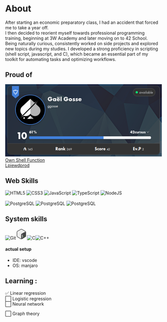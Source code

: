 # About

After starting an economic preparatory class, I had an accident that forced me to take a year off. <br>
I then decided to reorient myself towards professional programming training, beginning at 3W Academy and later moving on to 42 School. <br>
Being naturally curious, consistently worked on side projects and explored new topics during my studies. I developed a strong proficiency in scripting (shell script, javascript, and C), which became an essential part of my toolkit for automating tasks and optimizing workflows.


## Proud of

<a href="https://github.com/GaelGosse/42" background="white">
  <img width="600" src="https://github.com/GaelGosse/GaelGosse/blob/main/42badge.png">
</a>
<br>
<a href="https://github.com/GaelGosse/shell_function_n_shortcuts">Own Shell Function</a><br>
<a href="https://lpiewdprod.com">Lpiewdprod</a>


## Web Skills
<p align="left">
<img src="https://raw.githubusercontent.com/danielcranney/readme-generator/main/public/icons/skills/html5-colored.svg" width="36" height="36" alt="HTML5" />
<img src="https://raw.githubusercontent.com/danielcranney/readme-generator/main/public/icons/skills/css3-colored.svg" width="36" height="36" alt="CSS3" />
<img src="https://raw.githubusercontent.com/danielcranney/readme-generator/main/public/icons/skills/javascript-colored.svg" width="36" height="36" alt="JavaScript" />
<img src="https://raw.githubusercontent.com/danielcranney/readme-generator/main/public/icons/skills/typescript-colored.svg" width="36" height="36" alt="TypeScript" />
<img src="https://raw.githubusercontent.com/danielcranney/readme-generator/main/public/icons/skills/nodejs-colored.svg" width="36" height="36" alt="NodeJS" />
<br>
<br>
<img src="https://raw.githubusercontent.com/danielcranney/readme-generator/main/public/icons/skills/mysql-colored.svg" width="36" height="36" alt="PostgreSQL" />
<img src="https://raw.githubusercontent.com/danielcranney/readme-generator/main/public/icons/skills/postgresql-colored.svg" width="36" height="36" alt="PostgreSQL" />
<img src="https://raw.githubusercontent.com/danielcranney/readme-generator/main/public/icons/skills/mongodb-colored.svg" width="36" height="36" alt="PostgreSQL" />


## System skills
<img src="https://raw.githubusercontent.com/danielcranney/readme-generator/main/public/icons/skills/git-colored.svg" width="36" height="36" alt="Git"/><img src="./icons8-bash.svg" width="36" height="36" alt="Bash"/><img src="https://raw.githubusercontent.com/danielcranney/readme-generator/main/public/icons/skills/c-colored.svg" width="36" height="36" alt="C"/><img src="https://raw.githubusercontent.com/danielcranney/readme-generator/main/public/icons/skills/cplusplus-colored.svg" width="36" height="36" alt="C++"/>


#### actual setup
- IDE: vscode <br>
- OS: manjaro


## Learning :

✅ Linear regression <br>
⬜ Logistic regression <br>
⬜ Neural network

⬜ Graph theory
